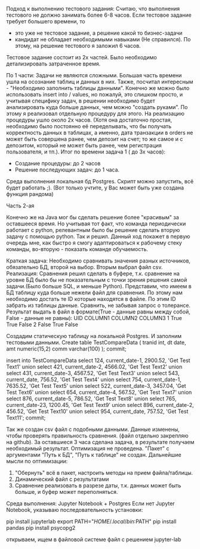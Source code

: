 
Подход к выполнению тестового задания:
Считаю, что выполнения тестового не должно занимать более 6-8 часов.
Если тестовое задание требует большего времени, то
 - это уже не тестовое задание, а решение какой то бизнес-задачи
 - кандидат не обладает необходимыми навыками (Не справился).
 По этому, на решение тестового я заложил 6 часов.


Тестовое задание состоит из 2х частей.
Было необходимо детализировать затраченное время.

По 1 части:
Задачи не являются сложными. Большая часть времени ушла на осознание таблиц и данных в них.
Также, посчитал интересным - "Необходимо заполнить таблицы данными".
Конечно же можно было использовать insert into / values, но пожалуй, это слишком просто, и учитывая специфику задач,
в решении необходимо будет анализировать куда больше данных, чем можно "создать руками". По этому я реализовал отдельную процедуру для этого.
На реализацию процедуры ушло около 2х часов. (Хотя она достаточно простая, необходимо было постоянно её переделывать, что бы получать корректность данных в таблицах,
а именно, дата транзакции в orders не может быть совершена ранее, чем депозит на счет; то же самое и с депозитом, который не может быть ранее, чем регистрация пользователя, и тп.).
Итог по времени задача 1 ( до 3х часов):
- Создание процедуры: до 2 часов
- Решение последующих задач: до 1 часа.

Среда выполнения локальная бд Postgres. Скрипт можно запустить, всё будет работать ;). (Вот только учтите, у Вас может быть уже создана функция рандома)


Часть 2-ая

Конечно же на Java мог бы сделать решение более "красивым" за оставшееся время.
Но учитывая тот факт, что команда периодически работает с python, релевантным было бы решение сделать вторую задачу с помощью python. Так и решил.
Данный ход покажет в первую очередь мне, как быстро я смогу адаптироваться к рабочему стеку команды, во-вторую - показать команде обучаемость.

Краткая задача:
Необходимо сравнивать значения разных источников, обязательно БД, второй на выбор.
Вторым выбрал файл csv.
Реализация:
Сравнения решил сделать в буфере, т.к. сравнение на уровне БД было бы не показательным с точки зрения решения самой задачи.(Было больше SQL, и меньше Python).
Представим, что имеем в БД таблицу куда больше нежели файл для сравнения.
По этому нам необходимо достать те ID которые находятся в файле.
По этим ID забрать из таблицы данные.
Сравнить, не забывая запрос о толерансе.
Результат выдать в файл в формате(True - данные равны между собой, False - данные не равны):
UID COLUMN1 COLUMN2 COLUMN3
1   True    True    False
2   False   True    False



Создадим статическую таблицу на локальной Postgres.
И заполним тестовыми данными.
Create table TestCompareData
(
tranid  int,
dt date,
amt numeric(15,2)
comm varchar(100)
);
commit;


insert into TestCompareData
select 124, current_date-1, 2900.52, 'Get Test Text1' union
select 421, current_date-2, 4566.02, 'Get Test Text2' union
select 431, current_date-3, 4567.52, 'Get Test Text3' union
select 543, current_date, 756.52, 'Get Test Text4' union
select 754, current_date-1, 7635.52, 'Get Test Text5' union
select 522, current_date-3, 3457.04, 'Get Test Text6' union
select 654, current_date-4, 567.52, 'Get Test Text7' union
select 876, current_date-5, 786.52, 'Get Test Text8' union
select 765, current_date-23, 1200.45, 'Get Test Text9' union
select 896, current_date-2, 456.52, 'Get Test Text10' union
select 954, current_date, 757.52, 'Get Test Text11';
commit;

Так же создан csv файл с подобными данными. Данные изменены, чтобы проверять правильность сравнения. (файл отдельно закрепляю на github).
За оставшиеся 3 часа сделана задача, в результате получаем необходимый результат.
Оптимизация не проведена.
"Пакет" с аргументами "Путь к БД", "Путь к таблице" не создан.
Дальнейшие мысли по оптимизации:
1) "Обернуть" всё в пакет, настроить методы на прием файла/таблицы.
2) Динамический файл с результатами
3) Сравнение реализовать в разрезе даты, т.к. данных может быть больше, и буфер может переполняться.

Среда выполнения: Jupyter Notebook + Postgres
Если нет Jupyter Notebook, указываю последовательность установки:

pip install jupyterlab
export PATH="$HOME/.local/bin:$PATH"
pip install pandas
pip install psycopg2

 открываем, ищем в файловой системе файл с решением
jupyter-lab
